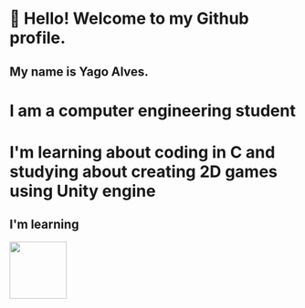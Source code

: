 # 👋 Hello! Welcome to my Github profile.
## My name is Yago Alves.

# I am a computer engineering student
# I'm learning about coding in C and studying about creating 2D games using Unity engine

## I'm learning
 <img src="https://cdn.jsdelivr.net/gh/devicons/devicon@latest/icons/unity/unity-original-wordmark.svg" width="100" height="100"/>
          
          

